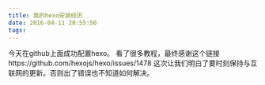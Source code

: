 ```yaml
---
title: 我的hexo安装经历
date: 2016-04-11 20:55:50
tags:
---
```

今天在github上面成功配置hexo。
看了很多教程，最终感谢这个链接https://github.com/hexojs/hexo/issues/1478
这次让我们明白了要时刻保持与互联网的更新。否则出了错误也不知道如何解决。